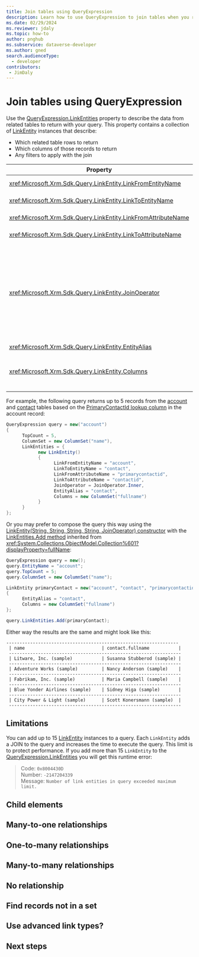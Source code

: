 ```yaml
---
title: Join tables using QueryExpression
description: Learn how to use QueryExpression to join tables when you retrieve data from Microsoft Dataverse.
ms.date: 02/29/2024
ms.reviewer: jdaly
ms.topic: how-to
author: pnghub
ms.subservice: dataverse-developer
ms.author: gned
search.audienceType: 
  - developer
contributors:
 - JimDaly
---
```

# Join tables using QueryExpression

Use the [QueryExpression.LinkEntities](xref:Microsoft.Xrm.Sdk.Query.QueryExpression.LinkEntities) property to describe the data from related tables to return with your query. This property contains a collection of [LinkEntity](xref:Microsoft.Xrm.Sdk.Query.LinkEntity) instances that describe:

- Which related table rows to return
- Which columns of those records to return
- Any filters to apply with the join


|Property|Description|
|---------|---------|
|<xref:Microsoft.Xrm.Sdk.Query.LinkEntity.LinkFromEntityName>|The logical name of the entity that you are linking from.|
|<xref:Microsoft.Xrm.Sdk.Query.LinkEntity.LinkToEntityName>|The logical name of the entity that you are linking to.|
|<xref:Microsoft.Xrm.Sdk.Query.LinkEntity.LinkFromAttributeName>|The logical name of the attribute of the entity that you are linking from.|
|<xref:Microsoft.Xrm.Sdk.Query.LinkEntity.LinkToAttributeName>|The logical name of the attribute of the entity that you are linking to.|
|<xref:Microsoft.Xrm.Sdk.Query.LinkEntity.JoinOperator>|The join operator. The default is `Inner`, which restricts results to rows with matching values in both tables.<br />Other valid values are:<br />- All<br />- Any<br />- Exists<br />- In<br />- LeftOuter<br />- MatchFirstRowUsingCrossApply<br />- Natural<br />- NotAll<br />- NotAny|
|<xref:Microsoft.Xrm.Sdk.Query.LinkEntity.EntityAlias>|The alias for the table.|
|<xref:Microsoft.Xrm.Sdk.Query.LinkEntity.Columns>|The columns to include for the table. Add these to the joined table using a <xref:Microsoft.Xrm.Sdk.Query.ColumnSet> as described in [Select columns using QueryExpression](select-columns.md)|

<!-- 
TODO: Add detailed remarks in the [JoinOperator Enum](xref:Microsoft.Xrm.Sdk.Query.LinkEntity.JoinOperator) article to explain each of the types like is done for FetchXML at https://learn.microsoft.com/en-us/power-apps/developer/data-platform/fetchxml/reference/link-entity#link-type-options 
-->


For example, the following query returns up to 5 records from the [account](../../reference/entities/account.md) and [contact](../../reference/entities/contact.md) tables based on the [PrimaryContactId lookup column](../../reference/entities/account.md#BKMK_PrimaryContactId) in the account record:

```csharp
QueryExpression query = new("account")
{
      TopCount = 5,
      ColumnSet = new ColumnSet("name"),
      LinkEntities = {
            new LinkEntity()
            {
                  LinkFromEntityName = "account",
                  LinkToEntityName = "contact",
                  LinkFromAttributeName = "primarycontactid",
                  LinkToAttributeName = "contactid",
                  JoinOperator = JoinOperator.Inner,
                  EntityAlias = "contact",
                  Columns = new ColumnSet("fullname")
            }
      }
};
```

Or you may prefer to compose the query this way using the [LinkEntity(String, String, String, String, JoinOperator) constructor](/dotnet/api/microsoft.xrm.sdk.query.linkentity.-ctor#microsoft-xrm-sdk-query-linkentity-ctor(system-string-system-string-system-string-system-string-microsoft-xrm-sdk-query-joinoperator)) with the  [LinkEntities.Add method](xref:System.Collections.ObjectModel.Collection%601.Add%2A) inherited from <xref:System.Collections.ObjectModel.Collection%601?displayProperty=fullName>:

```csharp
QueryExpression query = new();
query.EntityName = "account";
query.TopCount = 5;
query.ColumnSet = new ColumnSet("name");

LinkEntity primaryContact = new("account", "contact", "primarycontactid", "contactid", JoinOperator.Inner)
{
      EntityAlias = "contact",
      Columns = new ColumnSet("fullname")
};

query.LinkEntities.Add(primaryContact);
```

Either way the results are the same and might look like this:

```text
-----------------------------------------------------------------
 | name                             | contact.fullname           |
 -----------------------------------------------------------------
 | Litware, Inc. (sample)           | Susanna Stubberod (sample) |
 -----------------------------------------------------------------
 | Adventure Works (sample)         | Nancy Anderson (sample)    |
 -----------------------------------------------------------------
 | Fabrikam, Inc. (sample)          | Maria Campbell (sample)    |
 -----------------------------------------------------------------
 | Blue Yonder Airlines (sample)    | Sidney Higa (sample)       |
 -----------------------------------------------------------------
 | City Power & Light (sample)      | Scott Konersmann (sample)  |
 -----------------------------------------------------------------
```



## Limitations

You can add up to 15 [LinkEntity](xref:Microsoft.Xrm.Sdk.Query.LinkEntity) instances to a query. Each `LinkEntity` adds a JOIN to the query and increases the time to execute the query. This limit is to protect performance. If you add more than 15 `LinkEntity` to the [QueryExpression.LinkEntities](xref:Microsoft.Xrm.Sdk.Query.QueryExpression.LinkEntities) you will get this runtime error:

> Code: `0x8004430D`  
> Number: `-2147204339`  
> Message: `Number of link entities in query exceeded maximum limit.`  

## Child elements

## Many-to-one relationships

## One-to-many relationships

## Many-to-many relationships

## No relationship

## Find records not in a set

## Use advanced link types?

## Next steps